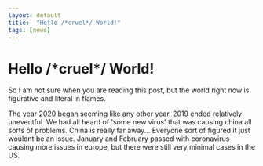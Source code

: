 ```yaml
---
layout: default
title:  "Hello /*cruel*/ World!"
tags: [news]
---
```


# Hello /\*cruel\*/ World!

So I am not sure when you are reading this post, but the world right now is figurative and literal in flames.

The year 2020 began seeming like any other year. 2019 ended relatively uneventful. We had all heard of 'some new virus' that was causing china all sorts of problems. China is really far away... Everyone sort of figured it
just wouldnt be an issue. January and February passed with coronavirus causing more issues in europe, but there were still very minimal cases in the US.